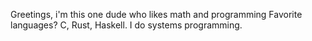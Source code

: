 Greetings, i'm this one dude who likes math and programming
Favorite languages? C, Rust, Haskell.
I do systems programming.
